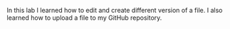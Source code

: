 In this lab I learned how to edit and create different version of a file. I also learned how to upload a file to my GitHub repository.